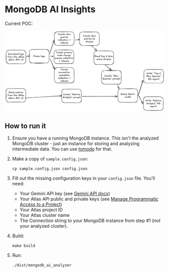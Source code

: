 # MongoDB AI Insights

Current POC:

![diagram.png](docs/images/diagram.png)

## How to run it

1. Ensure you have a running MongoDB instance. This isn't the analyzed MongoDB cluster -
   just an instance for storing and analyzing intermediate data. You can use [tomodo](https://tomodo.dev) for that.
2. Make a copy of `sample.config.json`:

   ```shell
   cp sample.config.json config.json 
   ```

3. Fill out the missing configuration keys in your `config.json` file. You'll need:

   - Your Gemini API key (see [Gemini API docs](https://ai.google.dev/gemini-api/docs/quickstart))
   - Your Atlas API public and private keys (see [Manage Programmatic Access to a Project](https://www.mongodb.com/docs/atlas/configure-api-access-project/))
   - Your Atlas project ID
   - Your Atlas cluster name
   - The Connection string to your MongoDB instance from step #1 (_not_ your analyzed cluster).

4. Build:

   ```shell
   make build
   ```

5. Run:

   ```shell
   ./dist/mongodb_ai_analyzer
   ```
